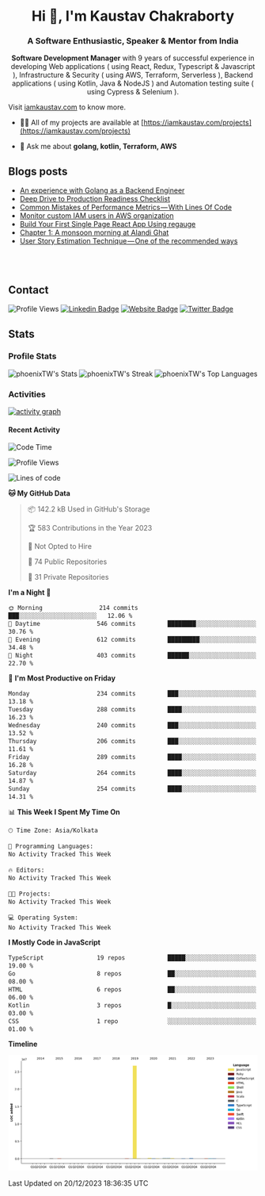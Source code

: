 <h1 align="center">Hi 👋, I'm Kaustav Chakraborty</h1>
<h3 align="center">A Software Enthusiastic, Speaker & Mentor from India</h3>
<p align="center"><b>Software Development Manager</b> with 9 years of successful experience in developing Web applications ( using React, Redux, Typescript & Javascript ), Infrastructure & Security ( using AWS, Terraform, Serverless ), Backend applications ( using Kotlin, Java & NodeJS ) and Automation testing suite ( using Cypress & Selenium ).

Visit <a href="https://iamkaustav.com/">iamkaustav.com</a> to know more.


- 👨‍💻 All of my projects are available at [https://iamkaustav.com/projects](https://iamkaustav.com/projects)

- 💬 Ask me about **golang, kotlin, Terraform, AWS**

## Blogs posts
<!-- BLOG-POST-LIST:START -->
- [An experience with Golang as a Backend Engineer](https://notes.iamkaustav.com/an-experience-with-golang-as-a-backend-engineer)
- [Deep Drive to Production Readiness Checklist](https://notes.iamkaustav.com/deep-drive-to-production-readiness-checklist)
- [Common Mistakes of Performance Metrics — With Lines Of Code](https://iamkaustav.medium.com/common-mistakes-of-performance-metrics-with-lines-of-code-d2a80b8d270e?source=rss-c3d77d3c9234------2)
- [Monitor custom IAM users in AWS organization](https://iamkaustav.medium.com/monitor-custom-iam-users-in-aws-organization-525fc04b07a7?source=rss-c3d77d3c9234------2)
- [Build Your First Single Page React App Using regauge](https://iamkaustav.medium.com/build-your-first-single-page-react-app-using-regauge-d3271d8f532d?source=rss-c3d77d3c9234------2)
- [Chapter 1: A monsoon morning at Alandi Ghat](https://iamkaustav.medium.com/chapter-1-a-monsoon-morning-at-alandi-ghat-bc659382df36?source=rss-c3d77d3c9234------2)
- [User Story Estimation Technique — One of the recommended ways](https://iamkaustav.medium.com/user-story-estimation-technique-one-of-the-recommended-ways-f99e626771b0?source=rss-c3d77d3c9234------2)
<!-- BLOG-POST-LIST:END -->

<br /><br />

## Contact

![Profile Views](https://komarev.com/ghpvc/?username=phoenixTW&color=brightgreen&style=for-the-badge)
[![Linkedin Badge](https://img.shields.io/badge/-iamkaustav-blue?style=for-the-badge&logo=Linkedin&logoColor=white&link=https://www.linkedin.com/in/iamkaustav/)](https://www.linkedin.com/in/iamkaustav/)
[![Website Badge](https://img.shields.io/badge/-iamkaustav.com-47CCCC?style=for-the-badge&logo=Google-Chrome&logoColor=white&link=https://iamkaustav.com)](https://iamkaustav.com)
[![Twitter Badge](https://img.shields.io/badge/-@iamckaustav-1ca0f1?style=for-the-badge&labelColor=1ca0f1&logo=twitter&logoColor=white&link=https://twitter.com/iamckaustav)](https://twitter.com/iamckaustav)

## Stats

### Profile Stats
![phoenixTW's Stats](https://github-readme-stats.vercel.app/api?username=phoenixTW&theme=vue-dark&show_icons=true&hide_border=true&count_private=true)
![phoenixTW's Streak](https://github-readme-streak-stats.herokuapp.com/?user=phoenixTW&theme=vue-dark&hide_border=true)
![phoenixTW's Top Languages](https://github-readme-stats.vercel.app/api/top-langs/?username=phoenixTW&theme=vue-dark&show_icons=true&hide_border=true&layout=compact)

### Activities

[![activity graph](https://github-readme-activity-graph.vercel.app/graph?username=phoenixTW&theme=github-dark-dimmed&custom_title=Kaustav%20Chakraborty's%20Activity%20Graph&hide_border=true)](https://github.com/ashutosh00710/github-readme-activity-graph)

#### Recent Activity
<!--START_SECTION:waka-->
![Code Time](http://img.shields.io/badge/Code%20Time-0%20secs-blue)

![Profile Views](http://img.shields.io/badge/Profile%20Views-0-blue)

![Lines of code](https://img.shields.io/badge/From%20Hello%20World%20I%27ve%20Written-27.7%20million%20lines%20of%20code-blue)

**🐱 My GitHub Data** 

> 📦 142.2 kB Used in GitHub's Storage 
 > 
> 🏆 583 Contributions in the Year 2023
 > 
> 🚫 Not Opted to Hire
 > 
> 📜 74 Public Repositories 
 > 
> 🔑 31 Private Repositories 
 > 
**I'm a Night 🦉** 

```text
🌞 Morning                214 commits         ███░░░░░░░░░░░░░░░░░░░░░░   12.06 % 
🌆 Daytime                546 commits         ████████░░░░░░░░░░░░░░░░░   30.76 % 
🌃 Evening                612 commits         █████████░░░░░░░░░░░░░░░░   34.48 % 
🌙 Night                  403 commits         ██████░░░░░░░░░░░░░░░░░░░   22.70 % 
```
📅 **I'm Most Productive on Friday** 

```text
Monday                   234 commits         ███░░░░░░░░░░░░░░░░░░░░░░   13.18 % 
Tuesday                  288 commits         ████░░░░░░░░░░░░░░░░░░░░░   16.23 % 
Wednesday                240 commits         ███░░░░░░░░░░░░░░░░░░░░░░   13.52 % 
Thursday                 206 commits         ███░░░░░░░░░░░░░░░░░░░░░░   11.61 % 
Friday                   289 commits         ████░░░░░░░░░░░░░░░░░░░░░   16.28 % 
Saturday                 264 commits         ████░░░░░░░░░░░░░░░░░░░░░   14.87 % 
Sunday                   254 commits         ████░░░░░░░░░░░░░░░░░░░░░   14.31 % 
```


📊 **This Week I Spent My Time On** 

```text
🕑︎ Time Zone: Asia/Kolkata

💬 Programming Languages: 
No Activity Tracked This Week

🔥 Editors: 
No Activity Tracked This Week

🐱‍💻 Projects: 
No Activity Tracked This Week

💻 Operating System: 
No Activity Tracked This Week
```

**I Mostly Code in JavaScript** 

```text
TypeScript               19 repos            █████░░░░░░░░░░░░░░░░░░░░   19.00 % 
Go                       8 repos             ██░░░░░░░░░░░░░░░░░░░░░░░   08.00 % 
HTML                     6 repos             ██░░░░░░░░░░░░░░░░░░░░░░░   06.00 % 
Kotlin                   3 repos             █░░░░░░░░░░░░░░░░░░░░░░░░   03.00 % 
CSS                      1 repo              ░░░░░░░░░░░░░░░░░░░░░░░░░   01.00 % 
```



**Timeline**

![Lines of Code chart](https://raw.githubusercontent.com/phoenixTW/phoenixTW/main/assets/bar_graph.png)


 Last Updated on 20/12/2023 18:36:35 UTC
<!--END_SECTION:waka-->